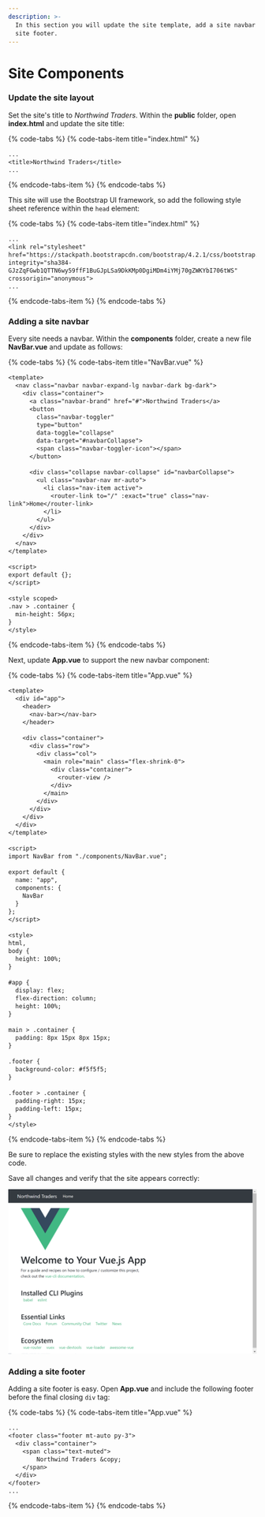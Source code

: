 ```yaml
---
description: >-
  In this section you will update the site template, add a site navbar and a
  site footer.
---
```


# Site Components

### Update the site layout

Set the site's title to _Northwind Traders_. Within the **public** folder, open **index.html** and update the site title:

{% code-tabs %}
{% code-tabs-item title="index.html" %}
```markup
...
<title>Northwind Traders</title>
...
```
{% endcode-tabs-item %}
{% endcode-tabs %}

This site will use the Bootstrap UI framework, so add the following style sheet reference within the `head` element:

{% code-tabs %}
{% code-tabs-item title="index.html" %}
```markup
...
<link rel="stylesheet" href="https://stackpath.bootstrapcdn.com/bootstrap/4.2.1/css/bootstrap.min.css" integrity="sha384-GJzZqFGwb1QTTN6wy59ffF1BuGJpLSa9DkKMp0DgiMDm4iYMj70gZWKYbI706tWS" crossorigin="anonymous">
...
```
{% endcode-tabs-item %}
{% endcode-tabs %}

### Adding a site navbar

Every site needs a navbar. Within the **components** folder, create a new file **NavBar.vue** and update as follows:

{% code-tabs %}
{% code-tabs-item title="NavBar.vue" %}
```markup
<template>
  <nav class="navbar navbar-expand-lg navbar-dark bg-dark">
    <div class="container">
      <a class="navbar-brand" href="#">Northwind Traders</a>
      <button
        class="navbar-toggler"
        type="button"
        data-toggle="collapse"
        data-target="#navbarCollapse">
        <span class="navbar-toggler-icon"></span>
      </button>

      <div class="collapse navbar-collapse" id="navbarCollapse">
        <ul class="navbar-nav mr-auto">
          <li class="nav-item active">
            <router-link to="/" :exact="true" class="nav-link">Home</router-link>
          </li>
        </ul>
      </div>
    </div>
  </nav>
</template>

<script>
export default {};
</script>

<style scoped>
.nav > .container {
  min-height: 56px;
}
</style>
```
{% endcode-tabs-item %}
{% endcode-tabs %}

Next, update **App.vue** to support the new navbar component:

{% code-tabs %}
{% code-tabs-item title="App.vue" %}
```markup
<template>
  <div id="app">
    <header>
      <nav-bar></nav-bar>
    </header>

    <div class="container">
      <div class="row">
        <div class="col">
          <main role="main" class="flex-shrink-0">
            <div class="container">
              <router-view />
            </div>
          </main>
        </div>
      </div>
    </div>
  </div>
</template>

<script>
import NavBar from "./components/NavBar.vue";

export default {
  name: "app",
  components: {
    NavBar
  }
};
</script>

<style>
html,
body {
  height: 100%;
}

#app {
  display: flex;
  flex-direction: column;
  height: 100%;
}

main > .container {
  padding: 8px 15px 8px 15px;
}

.footer {
  background-color: #f5f5f5;
}

.footer > .container {
  padding-right: 15px;
  padding-left: 15px;
}
</style>
```
{% endcode-tabs-item %}
{% endcode-tabs %}

Be sure to replace the existing styles with the new styles from the above code.

Save all changes and verify that the site appears correctly:

![](../.gitbook/assets/image%20%282%29.png)

### Adding a site footer

Adding a site footer is easy. Open **App.vue** and include the following footer before the final closing `div` tag:

{% code-tabs %}
{% code-tabs-item title="App.vue" %}
```markup
...
<footer class="footer mt-auto py-3">
  <div class="container">
    <span class="text-muted">
        Northwind Traders &copy;
    </span>
  </div>
</footer>
...
```
{% endcode-tabs-item %}
{% endcode-tabs %}







